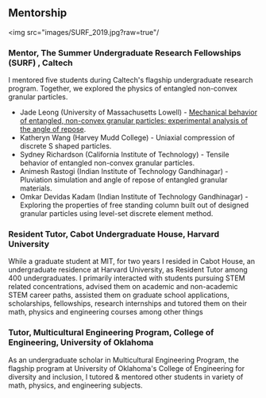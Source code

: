 
## Mentorship

<img src="images/SURF_2019.jpg?raw=true"/

### Mentor, The Summer Undergraduate Research Fellowships (SURF) , Caltech

I mentored five students during Caltech's flagship undergraduate research program. Together, we explored the physics of entangled non-convex granular particles.

- Jade Leong (University of Massachusetts Lowell) - [Mechanical behavior of entangled, non-convex granular particles: experimental analysis of the angle of repose](/pdf/Jade_Leong_SURF_Final_Presentation.pdf).
- Katheryn Wang (Harvey Mudd College) - Uniaxial compression of discrete S shaped particles.
- Sydney Richardson (California Institute of Technology) - Tensile behavior of entangled non-convex granular particles.
- Animesh Rastogi (Indian Institute of Technology Gandhinagar) - Pluviation simulation and angle of repose of entangled granular materials.
- Omkar Devidas Kadam (Indian Institute of Technology Gandhinagar) - Exploring the properties of free standing column built out of designed granular particles using level-set discrete element method.

### Resident Tutor, Cabot Undergraduate House, Harvard University 

While a graduate student at MIT, for two years I resided in Cabot House, an undergraduate residence at Harvard University, as Resident Tutor among 400 undergraduates. I primarily interacted with students pursuing STEM related concentrations, advised them on academic and non-academic STEM career paths, assisted them on graduate school applications, scholarships, fellowships, research internships and tutored them on their math, physics and engineering courses among other things

### Tutor, Multicultural Engineering Program, College of Engineering, University of Oklahoma

As an undergraduate scholar in Multicultural Engineering Program, the flagship program at University of Oklahoma's College of Engineering for diversity and inclusion, I tutored & mentored other students in variety of math, physics, and engineering subjects.
